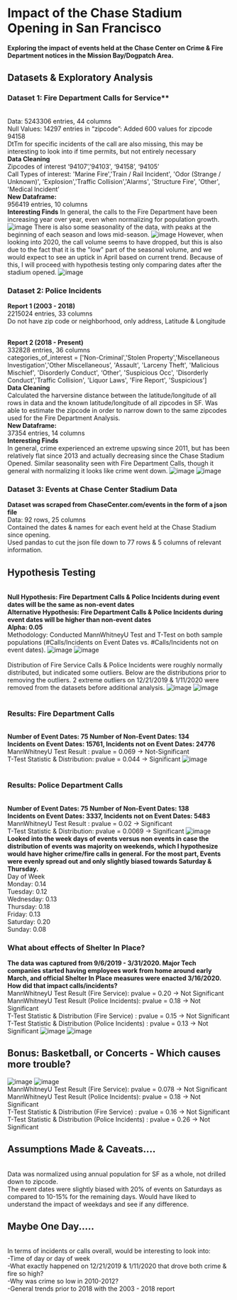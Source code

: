 # Impact of the Chase Stadium Opening in San Francisco

**Exploring the impact of events held at the Chase Center on Crime & Fire Department notices in the Mission Bay/Dogpatch Area.**

## Datasets & Exploratory Analysis

### Dataset 1: Fire Department Calls for Service**
<br>Data: 5243306 entries, 44 columns
<br>Null Values: 14297 entries in “zipcode”: Added 600 values for zipcode 94158
<br>DtTm for specific incidents of the call are also missing, this may be interesting to look into if time permits, but not entirely necessary
<br>**Data Cleaning**
<br>Zipcodes of interest ‘94107’,'94103', ‘94158’, ‘94105’
<br>Call Types of interest: 'Marine Fire','Train / Rail Incident', 'Odor (Strange / Unknown)', 'Explosion','Traffic Collision','Alarms', 'Structure Fire', 'Other', 'Medical Incident’
<br>**New Dataframe:**
<br>956419 entries, 10 columns
<br>**Interesting Finds**
In general, the calls to the Fire Department have been increasing year over year, even when normalizing for population growth.
![image](https://github.com/sherryduong93/chasestadiumimpact/blob/working/Graphs/Fire_Calls_2000-2020.png)
There is also some seasonality of the data, with peaks at the beginning of each season and lows mid-season. 
![image](https://github.com/sherryduong93/chasestadiumimpact/blob/working/Graphs/FireCalls2015-2020.png)
However, when looking into 2020, the call volume seems to have dropped, but this is also due to the fact that it is the "low" part of the seasonal volume, and we would expect to see an uptick in April based on current trend. Because of this, I will proceed with hypothesis testing only comparing dates after the stadium opened.
![image](https://github.com/sherryduong93/chasestadiumimpact/blob/working/Graphs/FireCallsinmbdp2019-2020.png)


### Dataset 2: Police Incidents
**Report 1 (2003 - 2018)**
<br> 2215024 entries, 33 columns
<br>Do not have zip code or neighborhood, only address, Latitude & Longitude

<br>**Report 2 (2018 - Present)**
<br>332828 entries, 36 columns
<br> categories_of_interest = ['Non-Criminal','Stolen Property','Miscellaneous Investigation','Other Miscellaneous’, 'Assault', 'Larceny Theft', 'Malicious Mischief', 'Disorderly Conduct', ‘Other', 'Suspicious Occ', 'Disorderly Conduct','Traffic Collision', 'Liquor Laws', 'Fire Report', 'Suspicious']
<br>**Data Cleaning**
<br>Calculated the harversine distance between the latitude/longitude of all rows in data and the known latitude/longitude of all zipcodes in SF. Was able to estimate the zipcode in order to narrow down to the same zipcodes used for the Fire Department Analysis.
<br>**New Dataframe:**
<br>37354 entries, 14 columns
<br>**Interesting Finds**
<br>In general, crime experienced an extreme upswing since 2011, but has been relatively flat since 2013 and actually decreasing since the Chase Stadium Opened. Similar seasonality seen with Fire Department Calls, though it general with normalizing it looks like crime went down.
![image](https://github.com/sherryduong93/chasestadiumimpact/blob/working/Graphs/Total_Police_Calls_2003-2020.png)
![image](https://github.com/sherryduong93/chasestadiumimpact/blob/working/Graphs/Incidents2003-2019.png)




### Dataset 3: Events at Chase Center Stadium Data
**Dataset was scraped from ChaseCenter.com/events in the form of a json file**
<br>Data: 92 rows, 25 columns
<br>Contained the dates & names for each event held at the Chase Stadium since opening.
<br>Used pandas to cut the json file down to 77 rows & 5 columns of relevant information.


## Hypothesis Testing
<br>**Null Hypothesis: Fire Department Calls & Police Incidents during event dates will be the same as non-event dates
<br> Alternative Hypothesis: Fire Department Calls & Police Incidents during event dates will be higher than non-event dates
<br> Alpha: 0.05**
<br> Methodology: Conducted MannWhitneyU Test and T-Test on both sample populations (#Calls/Incidents on Event Dates vs. #Calls/Incidents not on event dates). 
![image](https://github.com/sherryduong93/chasestadiumimpact/blob/working/Graphs/firecallsdistribution.png)
![image](https://github.com/sherryduong93/chasestadiumimpact/blob/working/Graphs/policeincidentdistribution.png)
<br><br>Distribution of Fire Service Calls & Police Incidents were roughly normally distributed, but indicated some outliers.
Below are the distributions prior to removing the outliers. 2 extreme outliers on 12/21/2019 & 1/11/2020 were removed from the datasets before additional analysis.
![image](https://github.com/sherryduong93/chasestadiumimpact/blob/working/Graphs/EventsVsNonScatter_fire.png)
![image](https://github.com/sherryduong93/chasestadiumimpact/blob/working/Graphs/EventsVsNonBox_Police.png)
<br><br>
### Results: Fire Department Calls
<br>**Number of Event Dates: 75 Number of Non-Event Dates: 134
<br>Incidents on Event Dates: 15761, Incidents not on Event Dates: 24776**
<br>MannWhitneyU Test Result : pvalue = 0.069 -> Not-Significant
<br>T-Test Statistic & Distribution: pvalue = 0.044 -> Significant 
![image](https://github.com/sherryduong93/chasestadiumimpact/blob/working/Graphs/EventsVsNonHypotheisTest_Fire.png)
<br><br>
### Results: Police Department Calls
<br>**Number of Event Dates: 75 Number of Non-Event Dates: 138
<br>Incidents on Event Dates: 3337, Incidents not on Event Dates: 5483**
MannWhitneyU Test Result : pvalue = 0.02 -> Significant
<br>T-Test Statistic & Distribution: pvalue = 0.0069 -> Significant
![image](https://github.com/sherryduong93/chasestadiumimpact/blob/working/Graphs/EventsVsNonHypotheisTest_Police.png)
<br> **Looked into the week days of events versus non events in case the distribution of events was majority on weekends, which I hypothesize would have higher crime/fire calls in general. For the most part, Events were evenly spread out and only slightly biased towards Saturday & Thursday.**
<br>Day of Week
<br>Monday: 0.14
<br>Tuesday: 0.12
<br>Wednesday: 0.13
<br>Thursday: 0.18
<br>Friday: 0.13
<br>Saturday: 0.20
<br>Sunday: 0.08
<br> 
### What about effects of Shelter In Place?
**The data was captured from 9/6/2019 - 3/31/2020. Major Tech companies started having employees work from home around early March, and official Shelter In Place measures were enacted 3/16/2020. How did that impact calls/incidents?**
<br>MannWhitneyU Test Result (Fire Service): pvalue = 0.20 -> Not Significant
<br>MannWhitneyU Test Result (Police Incidents): pvalue = 0.18 -> Not Significant
<br>T-Test Statistic & Distribution (Fire Service) : pvalue = 0.15 -> Not Significant 
<br>T-Test Statistic & Distribution (Police Incidents) : pvalue = 0.13 -> Not Significant 
![image](https://github.com/sherryduong93/chasestadiumimpact/blob/working/Graphs/EventsVsNonHypotheisTest_FireWOSIP.png)
![image](https://github.com/sherryduong93/chasestadiumimpact/blob/working/Graphs/EventsVsNonHypotheisTest_PoliceWOSIP.png)

## Bonus: Basketball, or Concerts - Which causes more trouble?
![image](https://github.com/sherryduong93/chasestadiumimpact/blob/working/Graphs/firecallsbballconcertdist.png)
![image](https://github.com/sherryduong93/chasestadiumimpact/blob/working/Graphs/policesbballconcertdist.png)
<br>MannWhitneyU Test Result (Fire Service): pvalue = 0.078 -> Not Significant
<br>MannWhitneyU Test Result (Police Incidents): pvalue = 0.18 -> Not Significant
<br>T-Test Statistic & Distribution (Fire Service) : pvalue = 0.16 -> Not Significant 
<br>T-Test Statistic & Distribution (Police Incidents) : pvalue = 0.26 -> Not Significant 




## Assumptions Made & Caveats....
<br>Data was normalized using annual population for SF as a whole, not drilled down to zipcode.
<br>The event dates were slightly biased with 20% of events on Saturdays as compared to 10-15% for the remaining days. Would have liked to understand the impact of weekdays and see if any difference.

## Maybe One Day.....
<br>In terms of incidents or calls overall, would be interesting to look into:
<br>-Time of day or day of week
<br>-What exactly happened on 12/21/2019 & 1/11/2020 that drove both crime & fire so high? 
<br>-Why was crime so low in 2010-2012?
<br>-General trends prior to 2018 with the 2003 - 2018 report


